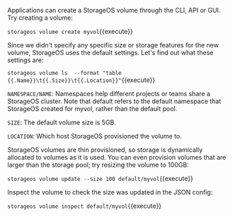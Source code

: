 Applications can create a StorageOS volume through the CLI, API or GUI. Try creating a volume:

`storageos volume create myvol`{{execute}}

Since we didn't specify any specific size or storage features for the new
volume, StorageOS uses the default settings. Let's find out what these
settings are:

`storageos volume ls  --format "table {{.Name}}\t{{.Size}}\t{{.Location}}"`{{execute}}

`NAMESPACE/NAME`: Namespaces help different projects or teams share a StorageOS cluster. Note that default refers to the default namespace that StorageOS created for myvol, rather than the default pool.

`SIZE`: The default volume size is 5GB.

`LOCATION`: Which host StorageOS provisioned the volume to.

StorageOS volumes are thin provisioned, so storage is dynamically allocated to
volumes as it is used. You can even provision volumes that are larger than the
storage pool; try resizing the volume to 100GB:

`storageos volume update --size 100 default/myvol`{{execute}}

Inspect the volume to check the size was updated in the JSON config:

`storageos volume inspect default/myvol`{{execute}}
